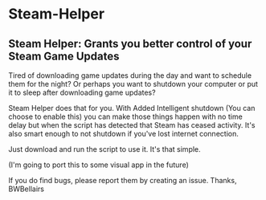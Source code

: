 # Steam-Helper
## Steam Helper: Grants you better control of your Steam Game Updates

Tired of downloading game updates during the day and want to schedule them for the night?
Or perhaps you want to shutdown your computer or put it to sleep after downloading game updates?

Steam Helper does that for you.
With Added Intelligent shutdown (You can choose to enable this) you can make those things happen
with no time delay but when the script has detected that Steam has ceased activity. It's also smart
enough to not shutdown if you've lost internet connection.

Just download and run the script to use it. It's that simple.

(I'm going to port this to some visual app in the future)

If you do find bugs, please report them by creating an issue.
Thanks, BWBellairs

